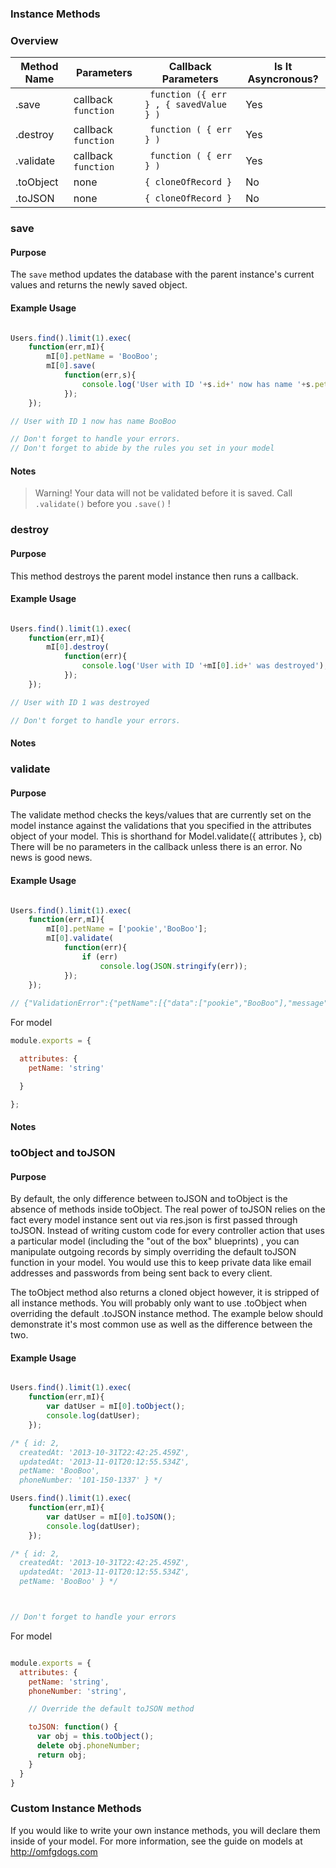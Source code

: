 ### Instance Methods
### Overview

| Method Name  |       Parameters     |     Callback Parameters     |   Is It Asyncronous?  |
| ------------ | -------------------  | --------------------------- | --------------------- |
|  .save       | callback ```function```  | ``` function ({ err } , { savedValue } )```     |       Yes    |
|  .destroy    | callback ```function```  | ``` function ( { err } )``` |       Yes     |
|  .validate   | callback ```function``` |  ``` function ( { err } )``` |       Yes      |
|  .toObject   |      none            |   ``` { cloneOfRecord } ```    |        No         |
|  .toJSON     |      none            |  ``` { cloneOfRecord } ```     |        No         |


### save

#### Purpose
The `save` method updates the database with the parent instance's current values and returns the newly saved object. 

#### Example Usage

```javascript

Users.find().limit(1).exec(
	function(err,mI){
		mI[0].petName = 'BooBoo';
		mI[0].save(
			function(err,s){
				console.log('User with ID '+s.id+' now has name '+s.petName);
			});
	});

// User with ID 1 now has name BooBoo

// Don't forget to handle your errors.
// Don't forget to abide by the rules you set in your model

```
#### Notes
> Warning! Your data will not be validated before it is saved.  Call `.validate()` before you `.save()` !


### destroy

#### Purpose
This method destroys the parent model instance then runs a callback.

#### Example Usage

```javascript

Users.find().limit(1).exec(
	function(err,mI){
		mI[0].destroy(
			function(err){
				console.log('User with ID '+mI[0].id+' was destroyed');
			});
	});

// User with ID 1 was destroyed

// Don't forget to handle your errors.


```

#### Notes


### validate

#### Purpose
The validate method checks the keys/values that are currently set on the model instance against the validations that you specified in the attributes object of your model. This is shorthand for Model.validate({ attributes }, cb)
There will be no parameters in the callback unless there is an error.  No news is good news.

#### Example Usage

```javascript

Users.find().limit(1).exec(
	function(err,mI){
		mI[0].petName = ['pookie','BooBoo'];
		mI[0].validate(
			function(err){
				if (err)
					console.log(JSON.stringify(err));
			});
	});
	
// {"ValidationError":{"petName":[{"data":["pookie","BooBoo"],"message":"Validation error: \"pookie,BooBoo\" is not of type \"string\"","rule":"string"}]}}

```

For model

```javascript
module.exports = {

  attributes: {
  	petName: 'string'

  }

};
```

#### Notes

### toObject and toJSON

#### Purpose
By default, the only difference between toJSON and toObject is the absence of methods inside toObject.  The real power of toJSON relies on the fact every model instance sent out via res.json is first passed through toJSON.
Instead of writing custom code for every controller action that uses a particular model (including the "out of the box" blueprints) , you can manipulate outgoing records by simply overriding the default toJSON function in your model.  You would use this to keep private data like email addresses and passwords from being sent back to every client.

The toObject method also returns a cloned object however, it is stripped of all instance methods.  You will probably only want to use .toObject when overriding the default .toJSON instance method. The example below should demonstrate it's most common use as well as the difference between the two.

#### Example Usage

```javascript

Users.find().limit(1).exec(
	function(err,mI){
		var datUser = mI[0].toObject();
		console.log(datUser);
	});

/* { id: 2,
  createdAt: '2013-10-31T22:42:25.459Z',
  updatedAt: '2013-11-01T20:12:55.534Z',
  petName: 'BooBoo',
  phoneNumber: '101-150-1337' } */

Users.find().limit(1).exec(
	function(err,mI){
		var datUser = mI[0].toJSON();
		console.log(datUser);
	});

/* { id: 2,
  createdAt: '2013-10-31T22:42:25.459Z',
  updatedAt: '2013-11-01T20:12:55.534Z',
  petName: 'BooBoo' } */



// Don't forget to handle your errors

```

For model

```javascript

module.exports = {
  attributes: {
    petName: 'string',
    phoneNumber: 'string',

    // Override the default toJSON method

    toJSON: function() {
      var obj = this.toObject();
      delete obj.phoneNumber;
      return obj;
    }
  }
}

```


### Custom Instance Methods

If you would like to write your own instance methods, you will declare them inside of your model.  For more information, see the guide on models at http://omfgdogs.com

